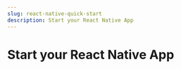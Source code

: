 ```yaml
---
slug: react-native-quick-start
description: Start your React Native App
---
```


# Start your React Native App